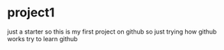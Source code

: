 # project1
just a starter
so this is my first project on github so just trying how github works try to learn github
